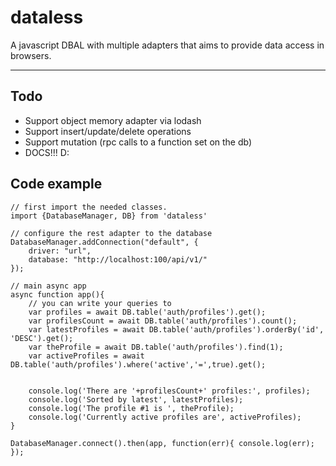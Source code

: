 # dataless
A javascript DBAL with multiple adapters that aims to provide data access in browsers.


----------
## Todo

 - Support object memory adapter via lodash
 - Support insert/update/delete operations
 - Support mutation (rpc calls to a function set on the db)
 - DOCS!!! D:

## Code example

    // first import the needed classes.
    import {DatabaseManager, DB} from 'dataless'
     
    // configure the rest adapter to the database
    DatabaseManager.addConnection("default", {
        driver: "url",
        database: "http://localhost:100/api/v1/"
    });
    
    // main async app
    async function app(){
        // you can write your queries to 
        var profiles = await DB.table('auth/profiles').get();
        var profilesCount = await DB.table('auth/profiles').count();
        var latestProfiles = await DB.table('auth/profiles').orderBy('id', 'DESC').get();
        var theProfile = await DB.table('auth/profiles').find(1);
        var activeProfiles = await DB.table('auth/profiles').where('active','=',true).get();
    
    
        console.log('There are '+profilesCount+' profiles:', profiles);
        console.log('Sorted by latest', latestProfiles);
        console.log('The profile #1 is ', theProfile);
        console.log('Currently active profiles are', activeProfiles);
    }
    
    DatabaseManager.connect().then(app, function(err){ console.log(err); });